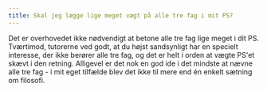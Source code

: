 ```yaml
---
title: Skal jeg lægge lige meget vægt på alle tre fag i mit PS?
---
```

Det er overhovedet ikke nødvendigt at betone alle tre fag lige meget i dit PS.
Tværtimod, tutorerne ved godt, at du højst sandsynligt har en specielt
interesse, der ikke berører alle tre fag, og det er helt i orden at vægte
PS'et skævt i den retning. Alligevel er det nok en god ide i det mindste at
nævne alle tre fag - i mit eget tilfælde blev det ikke til mere end én enkelt
sætning om filosofi.


